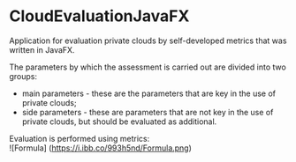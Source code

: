 # CloudEvaluationJavaFX
Application for evaluation private clouds by self-developed metrics that was written in JavaFX.  

The parameters by which the assessment is carried out are divided into two groups:  
- main parameters - these are the parameters that are key in the use of private clouds;  
- side parameters - these are parameters that are not key in the use of private clouds, but should be evaluated as additional.  

Evaluation is performed using metrics:  
![Formula] (https://i.ibb.co/993h5nd/Formula.png)
